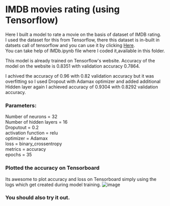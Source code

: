 # IMDB movies rating (using Tensorflow)

Here I built a model to rate a movie on the basis of dataset of IMDB rating.<br>
I used the dataset for this from Tensorflow, there this dataset is in-built in datsets call of tensorflow and you can use it by clicking [Here](https://ai.stanford.edu/~amaas/data/sentiment/aclImdb_v1.tar.gz).<br>
You can take help of IMDb.ipynb file where I coded it,available in this folder.<br>

This model is already trained on Tensorflow's website. Accuracy of the model on the website is 0.8351 with validation accuracy 0.7864.<br>

I achived the accuracy of 0.96 with 0.82 validation accuracy but it was overfitting so I used Dropout with Adamax optimizer and added additional Hidden layer again I achieved accuracy of 0.9304 with 0.8292 validation accuracy.<br>


### Parameters:
Number of neurons = 32<br>
Number of hidden layers = 16<br>
Droputout = 0.2<br>
activation function = relu<br>
optimizer = Adamax<br>
loss = binary_crossentropy<br>
metrics = accuracy<br>
epochs = 35  <br>


### Plotted the accuracy on Tensorboard
Its awesome to plot accuracy and loss on Tensorboard simply using the logs which get created during model training.
                                                  ![image](https://user-images.githubusercontent.com/54981696/118462001-d9bd6480-b71b-11eb-947b-387de9246a28.png)


### You should also try it out. 

